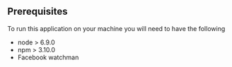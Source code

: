 Prerequisites
-----------------

To run this application on your machine you will need to have the following
- node > 6.9.0
- npm > 3.10.0
- Facebook watchman

